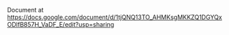 Document at https://docs.google.com/document/d/1tjQNQ13TO_AHMKsgMKKZQ1DGYQxODlfB857H_VaDF_E/edit?usp=sharing
